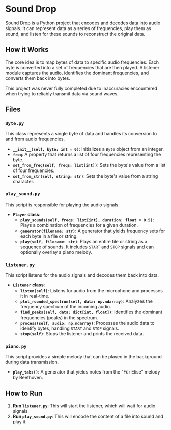 # Sound Drop

Sound Drop is a Python project that encodes and decodes data into audio signals. It can represent data as a series of frequencies, play them as sound, and listen for these sounds to reconstruct the original data.

## How it Works

The core idea is to map bytes of data to specific audio frequencies. Each byte is converted into a set of frequencies that are then played. A listener module captures the audio, identifies the dominant frequencies, and converts them back into bytes.

This project was never fully completed due to inaccuracies encountered when trying to reliably transmit data via sound waves.

## Files

### `Byte.py`

This class represents a single byte of data and handles its conversion to and from audio frequencies.

- **`__init__(self, byte: int = 0)`**: Initializes a `Byte` object from an integer.
- **`freq`**: A property that returns a list of four frequencies representing the byte.
- **`set_from_freq(self, freqs: list[int])`**: Sets the byte's value from a list of four frequencies.
- **`set_from_str(self, string: str)`**: Sets the byte's value from a string character.

### `play_sound.py`

This script is responsible for playing the audio signals.

- **`Player` class**:
  - **`play_sounds(self, freqs: list[int], duration: float = 0.5)`**: Plays a combination of frequencies for a given duration.
  - **`generator(filename: str)`**: A generator that yields frequency sets for each byte in a file or string.
  - **`play(self, filename: str)`**: Plays an entire file or string as a sequence of sounds. It includes `START` and `STOP` signals and can optionally overlay a piano melody.

### `listener.py`

This script listens for the audio signals and decodes them back into data.

- **`Listener` class**:
  - **`listen(self)`**: Listens for audio from the microphone and processes it in real-time.
  - **`plot_rounded_spectrum(self, data: np.ndarray)`**: Analyzes the frequency spectrum of the incoming audio.
  - **`find_peaks(self, data: dict[int, float])`**: Identifies the dominant frequencies (peaks) in the spectrum.
  - **`process(self, audio: np.ndarray)`**: Processes the audio data to identify bytes, handling `START` and `STOP` signals.
  - **`stop(self)`**: Stops the listener and prints the received data.

### `piano.py`

This script provides a simple melody that can be played in the background during data transmission.

- **`play_tabs()`**: A generator that yields notes from the "Für Elise" melody by Beethoven.

## How to Run

1.  **Run `listener.py`**: This will start the listener, which will wait for audio signals.
2.  **Run `play_sound.py`**: This will encode the content of a file into sound and play it.

